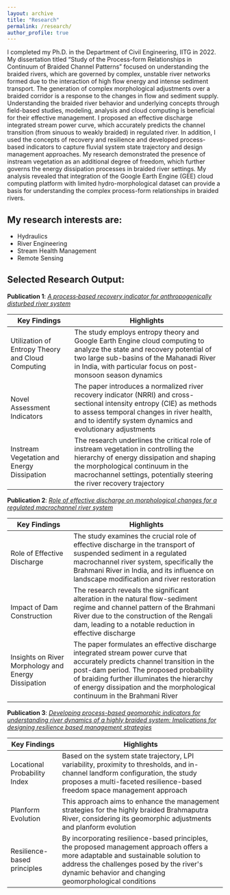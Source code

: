 ```yaml
---
layout: archive
title: "Research"
permalink: /research/
author_profile: true
---
```


I completed my Ph.D. in the Department of Civil Engineering, IITG in 2022. My dissertation titled “Study of the Process-form Relationships in Continuum of Braided Channel Patterns” focused on understanding the braided rivers, which are governed by complex, unstable river networks formed due to the interaction of high flow energy and intense sediment transport. The generation of complex morphological adjustments over a braided corridor is a response to the changes in flow and sediment supply. Understanding the braided river behavior and underlying concepts through field-based studies, modeling, analysis and cloud computing is beneficial for their effective management. I proposed an effective discharge integrated stream power curve, which accurately predicts the channel transition (from sinuous to weakly braided) in regulated river. In addition, I used the concepts of recovery and resilience and developed process-based indicators to capture fluvial system state trajectory and design management approaches. My research demonstrated the presence of instream vegetation as an additional degree of freedom, which further governs the energy dissipation processes in braided river settings. My analysis revealed that integration of the Google Earth Engine (GEE) cloud computing platform with limited hydro-morphological dataset can provide a basis for understanding the complex process-form relationships in braided rivers.

## My research interests are:

* Hydraulics
* River Engineering
* Stream Health Management
* Remote Sensing

## Selected Research Output:

**Publication 1**: [*A process‑based recovery indicator for anthropogenically disturbed river system*](https://link.springer.com/content/pdf/10.1038/s41598-022-14542-x.pdf)

| Key Findings     | Highlights |
| ----------- | ----------- |
| Utilization of Entropy Theory and Cloud Computing   | The study employs entropy theory and Google Earth Engine cloud computing to analyze the state and recovery potential of two large sub-basins of the Mahanadi River in India, with particular focus on post-monsoon season dynamics|
| Novel Assessment Indicators   | The paper introduces a normalized river recovery indicator (NRRI) and cross-sectional intensity entropy (CIE) as methods to assess temporal changes in river health, and to identify system dynamics and evolutionary adjustments |
| Instream Vegetation and Energy Dissipation	|  The research underlines the critical role of instream vegetation in controlling the hierarchy of energy dissipation and shaping the morphological continuum in the macrochannel settings, potentially steering the river recovery trajectory |

**Publication 2**: [*Role of effective discharge on morphological changes for a regulated macrochannel river system*](https://www.sciencedirect.com/science/article/pii/S0169555X21001264)

| Key Findings     | Highlights |
| ----------- | ----------- |
| Role of Effective Discharge   | The study examines the crucial role of effective discharge in the transport of suspended sediment in a regulated macrochannel river system, specifically the Brahmani River in India, and its influence on landscape modification and river restoration|
| Impact of Dam Construction   | The research reveals the significant alteration in the natural flow-sediment regime and channel pattern of the Brahmani River due to the construction of the Rengali dam, leading to a notable reduction in effective discharge |
| Insights on River Morphology and Energy Dissipation	|  The paper formulates an effective discharge integrated stream power curve that accurately predicts channel transition in the post-dam period. The proposed probability of braiding further illuminates the hierarchy of energy dissipation and the morphological continuum in the Brahmani River |

**Publication 3**: [*Developing process-based geomorphic indicators for understanding river dynamics of a highly braided system: Implications for designing resilience based management strategies*](https://doi.org/10.1016/j.catena.2023.107411)

| Key Findings     | Highlights |
| ----------- | ----------- |
|Locational Probability Index   | Based on the system state trajectory, LPI variability, proximity to thresholds, and in-channel landform configuration, the study proposes a multi-faceted resilience-based freedom space management approach|
| Planform Evolution   | This approach aims to enhance the management strategies for the highly braided Brahmaputra River, considering its geomorphic adjustments and planform evolution |
| Resilience-based principles	|  By incorporating resilience-based principles, the proposed management approach offers a more adaptable and sustainable solution to address the challenges posed by the river's dynamic behavior and changing geomorphological conditions |

